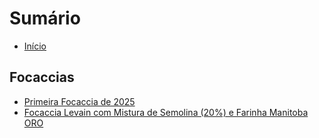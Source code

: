# Sumário

* [Início](README.md)

## Focaccias

* [Primeira Focaccia de 2025](focaccias/primeira_2025.md)
* [Focaccia Levain com Mistura de Semolina (20%) e Farinha Manitoba ORO](focaccias/segunda_2025.md)
